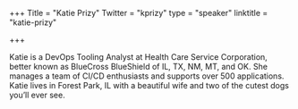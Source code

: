 +++
Title = "Katie Prizy"
Twitter = "kprizy"
type = "speaker"
linktitle = "katie-prizy"

+++

Katie is a DevOps Tooling Analyst at Health Care Service Corporation, better known as BlueCross BlueShield of IL, TX, NM, MT, and OK. She manages a team of CI/CD enthusiasts and supports over 500 applications. Katie lives in Forest Park, IL with a beautiful wife and two of the cutest dogs you’ll ever see.
